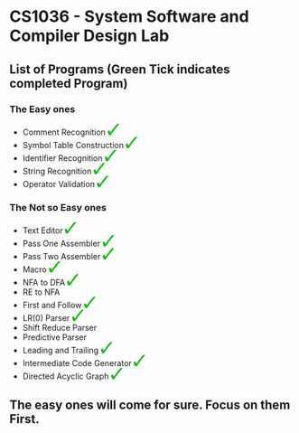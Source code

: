 # CS1036 - System Software and Compiler Design Lab


## List of Programs (Green Tick indicates completed Program)

### The Easy ones
* Comment Recognition <img src="https://github.com/K3WLBUDDY/CS1036/blob/master/tick.png" alt="Completed" width="20" height="20">
* Symbol Table Construction <img src="https://github.com/K3WLBUDDY/CS1036/blob/master/tick.png" alt="Completed" width="20" height="20">
* Identifier Recognition <img src="https://github.com/K3WLBUDDY/CS1036/blob/master/tick.png" alt="Completed" width="20" height="20">
* String Recognition <img src="https://github.com/K3WLBUDDY/CS1036/blob/master/tick.png" alt="Completed" width="20" height="20">
* Operator Validation <img src="https://github.com/K3WLBUDDY/CS1036/blob/master/tick.png" alt="Completed" width="20" height="20">

### The Not so Easy ones
* Text Editor <img src="https://github.com/K3WLBUDDY/CS1036/blob/master/tick.png" alt="Completed" width="20" height="20">
* Pass One Assembler <img src="https://github.com/K3WLBUDDY/CS1036/blob/master/tick.png" alt="Completed" width="20" height="20">
* Pass Two Assembler <img src="https://github.com/K3WLBUDDY/CS1036/blob/master/tick.png" alt="Completed" width="20" height="20">
* Macro <img src="https://github.com/K3WLBUDDY/CS1036/blob/master/tick.png" alt="Completed" width="20" height="20">
* NFA to DFA <img src="https://github.com/K3WLBUDDY/CS1036/blob/master/tick.png" alt="Completed" width="20" height="20">
* RE to NFA
* First and Follow <img src="https://github.com/K3WLBUDDY/CS1036/blob/master/tick.png" alt="Completed" width="20" height="20">
* LR(0) Parser <img src="https://github.com/K3WLBUDDY/CS1036/blob/master/tick.png" alt="Completed" width="20" height="20">
* Shift Reduce Parser
* Predictive Parser
* Leading and Trailing <img src="https://github.com/K3WLBUDDY/CS1036/blob/master/tick.png" alt="Completed" width="20" height="20">
* Intermediate Code Generator <img src="https://github.com/K3WLBUDDY/CS1036/blob/master/tick.png" alt="Completed" width="20" height="20">
* Directed Acyclic Graph <img src="https://github.com/K3WLBUDDY/CS1036/blob/master/tick.png" alt="Completed" width="20" height="20">

## The easy ones will come for sure. Focus on them First.
